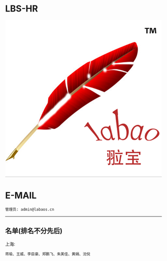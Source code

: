 LBS-HR
======

![image](docs/image/labaoslogo.png)

E-MAIL
======

```bash
管理员: admin@labaos.cn

```

---

名单(排名不分先后)
---

上海:
```bash
蒋瑜、王威、李臣豪、郑鹏飞、朱美佳、黄娟、沈倪
```

